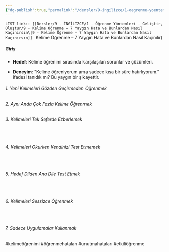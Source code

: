 ```yaml
---
{"dg-publish":true,"permalink":"/dersler/9-ingilizce/1-oegrenme-yoentemleri-gelistir-olustur/9-kelime-oegrenme-7-yaygin-hata-ve-bunlardan-nasil-kacinirsin/"}
---
```


`LIST link:: [[Dersler/9 - İNGİLİZCE/1 - Öğrenme Yöntemleri - Geliştir, Oluştur/9 - Kelime Öğrenme – 7 Yaygın Hata ve Bunlardan Nasıl Kaçınırsın\|9 - Kelime Öğrenme – 7 Yaygın Hata ve Bunlardan Nasıl Kaçınırsın]]
`
Kelime Öğrenme – 7 Yaygın Hata ve Bunlardan Nasıl Kaçınılır)

##### Giriş
- **Hedef**: Kelime öğrenimi sırasında karşılaşılan sorunlar ve çözümleri.
  
- **Deneyim**: "Kelime öğreniyorum ama sadece kısa bir süre hatırlıyorum." ifadesi tanıdık mı? Bu yaygın bir şikayettir.


###### 1. Yeni Kelimeleri Gözden Geçirmeden Öğrenmek


###### 2. Aynı Anda Çok Fazla Kelime Öğrenmek


###### 3. Kelimeleri Tek Seferde Ezberlemek


&nbsp;

###### 4. Kelimeleri Okurken Kendinizi Test Etmemek


&nbsp;

###### 5. Hedef Dilden Ana Dile Test Etmek


&nbsp;

###### 6. Kelimeleri Sessizce Öğrenmek


&nbsp;

###### 7. Sadece Uygulamalar Kullanmak



#kelimeöğrenimi #öğrenmehataları #unutmahataları #etkiliöğrenme